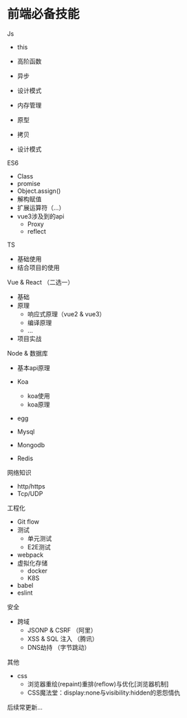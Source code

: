 # 前端必备技能

Js

+ this

+ 高阶函数

+ 异步

+ 设计模式

+ 内存管理

+ 原型

+ 拷贝

+ 设计模式

  

  

ES6

+ Class
+ promise
+ Object.assign()
+ 解构赋值
+ 扩展运算符（...）
+ vue3涉及到的api
  + Proxy
  + reflect



TS

+ 基础使用
+ 结合项目的使用



Vue & React  （二选一）

+ 基础
+ 原理
  + 响应式原理（vue2 & vue3）
  + 编译原理
  + ...
+ 项目实战



Node & 数据库

+ 基本api原理
+ Koa
  + koa使用
  + koa原理
+ egg

+ Mysql
+ Mongodb
+ Redis



网络知识

+ http/https
+ Tcp/UDP



工程化

+ Git flow
+ 测试
  + 单元测试
  + E2E测试
+ webpack
+ 虚拟化存储
  + docker
  + K8S
+ babel
+ eslint



安全

+ 跨域
  + JSONP & CSRF （阿里）
  + XSS & SQL 注入 （腾讯）
  + DNS劫持 （字节跳动）



其他

+ css
  + 浏览器重绘(repaint)重排(reflow)与优化[浏览器机制]
  + CSS魔法堂：display:none与visibility:hidden的恩怨情仇



后续常更新...